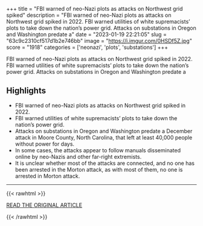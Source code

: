 +++
title = "FBI warned of neo-Nazi plots as attacks on Northwest grid spiked"
description = "FBI warned of neo-Nazi plots as attacks on Northwest grid spiked in 2022. FBI warned utilities of white supremacists’ plots to take down the nation’s power grid. Attacks on substations in Oregon and Washington predate a"
date = "2023-01-19 22:21:05"
slug = "63c9c2310cf517d1b2e746bb"
image = "https://i.imgur.com/0HSDf5Z.jpg"
score = "1918"
categories = ['neonazi', 'plots', 'substations']
+++

FBI warned of neo-Nazi plots as attacks on Northwest grid spiked in 2022. FBI warned utilities of white supremacists’ plots to take down the nation’s power grid. Attacks on substations in Oregon and Washington predate a

## Highlights

- FBI warned of neo-Nazi plots as attacks on Northwest grid spiked in 2022.
- FBI warned utilities of white supremacists’ plots to take down the nation’s power grid.
- Attacks on substations in Oregon and Washington predate a December attack in Moore County, North Carolina, that left at least 40,000 people without power for days.
- In some cases, the attacks appear to follow manuals disseminated online by neo-Nazis and other far-right extremists.
- It is unclear whether most of the attacks are connected, and no one has been arrested in the Morton attack, as with most of them, no one is arrested in Morton attack.

---

{{< rawhtml >}}
  <p class="article-category">
    <a target="_blank" href="https://kuow.org/stories/fbi-warns-of-neo-nazi-plots-as-attacks-on-northwest-grid-spike">READ THE ORIGINAL ARTICLE</a>
  </p>
{{< /rawhtml >}}
